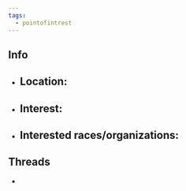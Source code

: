 ```yaml
---
tags:
  - pointofintrest
---
```

## Info
- Location:
	- 
- Interest:
	- 
- Interested races/organizations:
	- 

## Threads
- 
